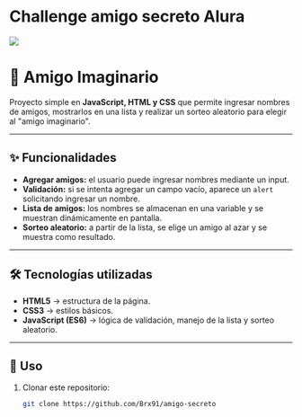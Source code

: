 # Challenge amigo secreto Alura

<p align="left">
<img src="https://img.shields.io/badge/STATUS-EN%20DESAROLLO-green">
</p>


# 🎲 Amigo Imaginario

Proyecto simple en **JavaScript, HTML y CSS** que permite ingresar nombres de amigos, mostrarlos en una lista y realizar un sorteo aleatorio para elegir al "amigo imaginario".

---

## ✨ Funcionalidades

- **Agregar amigos:** el usuario puede ingresar nombres mediante un input.
- **Validación:** si se intenta agregar un campo vacío, aparece un `alert` solicitando ingresar un nombre.
- **Lista de amigos:** los nombres se almacenan en una variable y se muestran dinámicamente en pantalla.
- **Sorteo aleatorio:** a partir de la lista, se elige un amigo al azar y se muestra como resultado.

---

## 🛠️ Tecnologías utilizadas

- **HTML5** → estructura de la página.
- **CSS3** → estilos básicos.
- **JavaScript (ES6)** → lógica de validación, manejo de la lista y sorteo aleatorio.

---

## 🚀 Uso

1. Clonar este repositorio:
   ```bash
   git clone https://github.com/Brx91/amigo-secreto

